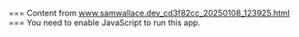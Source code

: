 === Content from www.samwallace.dev_cd3f82cc_20250108_123925.html ===
You need to enable JavaScript to run this app.
